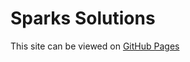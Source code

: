 # Sparks Solutions

This site can be viewed on [GitHub Pages](https://rodgerleblanc.github.io/SparksSolutions/)